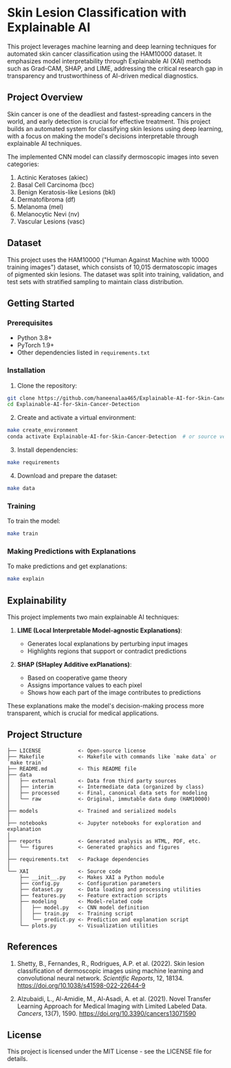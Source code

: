 # Skin Lesion Classification with Explainable AI

This project leverages machine learning and deep learning techniques for automated skin cancer classification using the HAM10000 dataset. It emphasizes model interpretability through Explainable AI (XAI) methods such as Grad-CAM, SHAP, and LIME, addressing the critical research gap in transparency and trustworthiness of AI-driven medical diagnostics.

## Project Overview

Skin cancer is one of the deadliest and fastest-spreading cancers in the world, and early detection is crucial for effective treatment. This project builds an automated system for classifying skin lesions using deep learning, with a focus on making the model's decisions interpretable through explainable AI techniques.

The implemented CNN model can classify dermoscopic images into seven categories:
1. Actinic Keratoses (akiec)
2. Basal Cell Carcinoma (bcc)
3. Benign Keratosis-like Lesions (bkl)
4. Dermatofibroma (df)
5. Melanoma (mel)
6. Melanocytic Nevi (nv)
7. Vascular Lesions (vasc)


## Dataset

This project uses the HAM10000 ("Human Against Machine with 10000 training images") dataset, which consists of 10,015 dermatoscopic images of pigmented skin lesions. The dataset was split into training, validation, and test sets with stratified sampling to maintain class distribution.


## Getting Started

### Prerequisites

- Python 3.8+
- PyTorch 1.9+
- Other dependencies listed in `requirements.txt`

### Installation

1. Clone the repository:
```bash
git clone https://github.com/haneenalaa465/Explainable-AI-for-Skin-Cancer-Detection.git
cd Explainable-AI-for-Skin-Cancer-Detection
```

2. Create and activate a virtual environment:
```bash
make create_environment
conda activate Explainable-AI-for-Skin-Cancer-Detection  # or source venv/bin/activate
```

3. Install dependencies:
```bash
make requirements
```

4. Download and prepare the dataset:
```bash
make data
```

### Training

To train the model:
```bash
make train
```

### Making Predictions with Explanations

To make predictions and get explanations:
```bash
make explain
```

## Explainability

This project implements two main explainable AI techniques:

1. **LIME (Local Interpretable Model-agnostic Explanations)**:
   - Generates local explanations by perturbing input images
   - Highlights regions that support or contradict predictions

2. **SHAP (SHapley Additive exPlanations)**:
   - Based on cooperative game theory
   - Assigns importance values to each pixel
   - Shows how each part of the image contributes to predictions

These explanations make the model's decision-making process more transparent, which is crucial for medical applications.

## Project Structure

```
├── LICENSE            <- Open-source license
├── Makefile           <- Makefile with commands like `make data` or `make train`
├── README.md          <- This README file
├── data
│   ├── external       <- Data from third party sources
│   ├── interim        <- Intermediate data (organized by class)
│   ├── processed      <- Final, canonical data sets for modeling
│   └── raw            <- Original, immutable data dump (HAM10000)
│
├── models             <- Trained and serialized models
│
├── notebooks          <- Jupyter notebooks for exploration and explanation
│
├── reports            <- Generated analysis as HTML, PDF, etc.
│   └── figures        <- Generated graphics and figures
│
├── requirements.txt   <- Package dependencies
│
└── XAI                <- Source code
    ├── __init__.py    <- Makes XAI a Python module
    ├── config.py      <- Configuration parameters
    ├── dataset.py     <- Data loading and processing utilities
    ├── features.py    <- Feature extraction scripts
    ├── modeling       <- Model-related code
    │   ├── model.py   <- CNN model definition
    │   ├── train.py   <- Training script
    │   └── predict.py <- Prediction and explanation script
    └── plots.py       <- Visualization utilities
```

## References

1. Shetty, B., Fernandes, R., Rodrigues, A.P. et al. (2022). Skin lesion classification of dermoscopic images using machine learning and convolutional neural network. *Scientific Reports*, 12, 18134. https://doi.org/10.1038/s41598-022-22644-9

2. Alzubaidi, L., Al-Amidie, M., Al-Asadi, A. et al. (2021). Novel Transfer Learning Approach for Medical Imaging with Limited Labeled Data. *Cancers*, 13(7), 1590. https://doi.org/10.3390/cancers13071590


## License

This project is licensed under the MIT License - see the LICENSE file for details.
